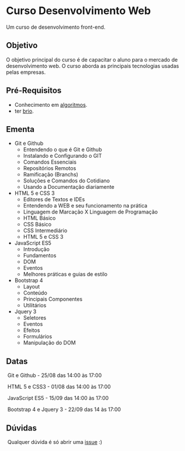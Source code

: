 # Curso Desenvolvimento Web

Um curso de desenvolvimento front-end.

## Objetivo

O objetivo principal do curso é de capacitar o aluno para o mercado de desenvolvimento web. O curso aborda as principais tecnologias usadas pelas empresas.

## Pré-Requisitos

* Conhecimento em [algoritmos](https://www.youtube.com/watch?v=8mei6uVttho&list=PLHz_AreHm4dmSj0MHol_aoNYCSGFqvfXV).
* ter [brio](https://www.youtube.com/watch?v=nEY_v3hYb5U).

## Ementa

* Git e Github
  * Entendendo o que é Git e Github
  * Instalando e Configurando o GIT
  * Comandos Essenciais
  * Repositórios Remotos
  * Ramificação (Branchs)
  * Soluções e Comandos do Cotidiano
  * Usando a Documentação diariamente
* HTML 5 e CSS 3
  * Editores de Textos e IDEs
  * Entendendo a WEB e seu funcionamento na prática
  * Linguagem de Marcação X Linguagem de Programação
  * HTML Básico
  * CSS Básico
  * CSS Intermediário
  * HTML 5 e CSS 3
* JavaScript ES5
  * Introdução
  * Fundamentos
  * DOM
  * Eventos
  * Melhores práticas e guias de estilo
* Bootstrap 4 
  * Layout
  * Conteúdo
  * Principais Componentes
  * Utilitários
* Jquery 3
  * Seletores
  * Eventos
  * Efeitos
  * Formulários
  * Manipulação do DOM



## Datas

​	Git e Github - 25/08 das 14:00 às 17:00

​	HTML 5 e CSS3 - 01/08 das 14:00 às 17:00

​	JavaScript ES5 - 15/09 das 14:00 às 17:00

​	Bootstrap 4 e Jquery 3 - 22/09 das 14 às 17:00



## Dúvidas

​	Qualquer dúvida é só abrir uma [issue](https://github.com/joaovitorcavalcante/web-development-course/issues) :)
